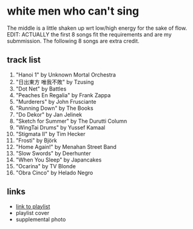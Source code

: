 # white men who can't sing

The middle is a little shaken up wrt low&#x2F;high energy for the sake of flow. EDIT: ACTUALLY the first 8 songs fit the requirements and are my submmission. The following 8 songs are extra credit.

## track list

1. "Hanoi 1" by Unknown Mortal Orchestra
2. "日出東方 唯我不敗" by Tzusing
3. "Dot Net" by Battles
4. "Peaches En Regalia" by Frank Zappa
5. "Murderers" by John Frusciante
6. "Running Down" by The Books
7. "Do Dekor" by Jan Jelinek
8. "Sketch for Summer" by The Durutti Column
9. "WingTai Drums" by Yussef Kamaal
10. "Stigmata II" by Tim Hecker
11. "Frosti" by Björk
12. "Home Again!" by Menahan Street Band
13. "Slow Swords" by Deerhunter
14. "When You Sleep" by Japancakes
15. "Ocarina" by TV Blonde
16. "Obra Cinco" by Helado Negro

## links

- [link to playlist](https://open.spotify.com/playlist/2VzmuWR7301gvcBlgFypFt)
- playlist cover
- supplemental photo
